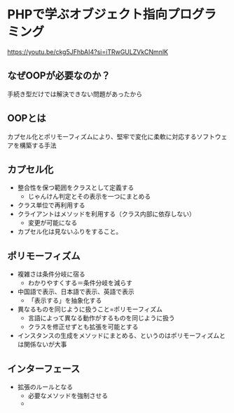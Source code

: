 # PHPで学ぶオブジェクト指向プログラミング
https://youtu.be/ckg5JFhbAI4?si=iTRwGULZVkCNmnlK

## なぜOOPが必要なのか？
手続き型だけでは解決できない問題があったから

## OOPとは
カプセル化とポリモーフィズムにより、堅牢で変化に柔軟に対応するソフトウェアを構築する手法

## カプセル化
- 整合性を保つ範囲をクラスとして定義する
  - じゃんけん判定とその表示を一つにまとめる
- クラス単位で再利用する
- クライアントはメソッドを利用する（クラス内部に依存しない）
  - 変更が可能になる
- カプセル化は見ないふりをすること。

## ポリモーフィズム
- 複雑さは条件分岐に宿る
  - わかりやすくする＝条件分岐を減らす
- 中国語で表示、日本語で表示、英語で表示
  - 「表示する」を抽象化する
- 異なるものを同じように扱うこと=ポリモーフィズム
  - 言語によって異なる動作がするものを同じように扱う
  - クラスを修正せずとも拡張を可能とする
- インスタンスの生成をメソッドにまとめる、というのはポリモーフィズムとは関係ないが大事

## インターフェース
- 拡張のルールとなる
  - 必要なメソッドを強制させる
  - 